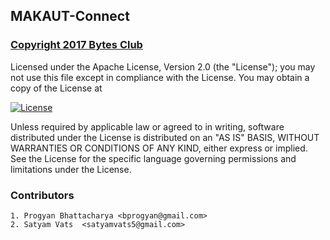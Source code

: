 ## MAKAUT-Connect

### [Copyright 2017 Bytes Club](https://github.com/BytesClub/MAKAUT-Connect/blob/master/LICENSE)

Licensed under the Apache License, Version 2.0 (the "License");
you may not use this file except in compliance with the License.
You may obtain a copy of the License at

[![License](https://img.shields.io/badge/License-Apache%202.0-blue.svg)](https://www.apache.org/licenses/LICENSE-2.0)

Unless required by applicable law or agreed to in writing, software
distributed under the License is distributed on an "AS IS" BASIS,
WITHOUT WARRANTIES OR CONDITIONS OF ANY KIND, either express or implied.
See the License for the specific language governing permissions and
limitations under the License.

### Contributors

	1. Progyan Bhattacharya	<bprogyan@gmail.com>
	2. Satyam Vats	<satyamvats5@gmail.com>